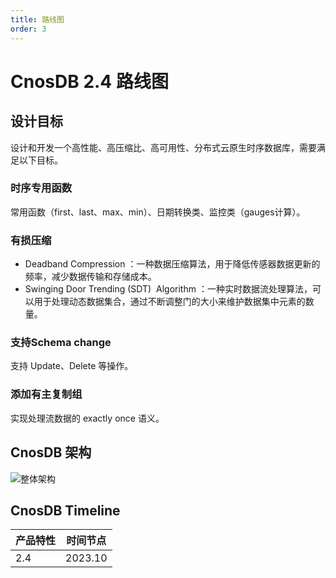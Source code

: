 ```yaml
---
title: 路线图
order: 3
---
```


# CnosDB 2.4 路线图

## 设计目标

设计和开发一个高性能、高压缩比、高可用性、分布式云原生时序数据库，需要满足以下目标。

### 时序专用函数
常用函数（first、last、max、min）、日期转换类、监控类（gauges计算）。
### 有损压缩
- Deadband Compression ：一种数据压缩算法，用于降低传感器数据更新的频率，减少数据传输和存储成本。
- Swinging Door Trending (SDT)  Algorithm ：一种实时数据流处理算法，可以用于处理动态数据集合，通过不断调整门的大小来维护数据集中元素的数量。
### 支持Schema change 
支持 Update、Delete 等操作。
### 添加有主复制组 
实现处理流数据的 exactly once 语义。



## CnosDB 架构

![整体架构](/_static/img/arch.jpg)

## CnosDB Timeline

| 产品特性              | 时间节点  |
|----------------------| ----    |
| 2.4                  | 2023.10 |
